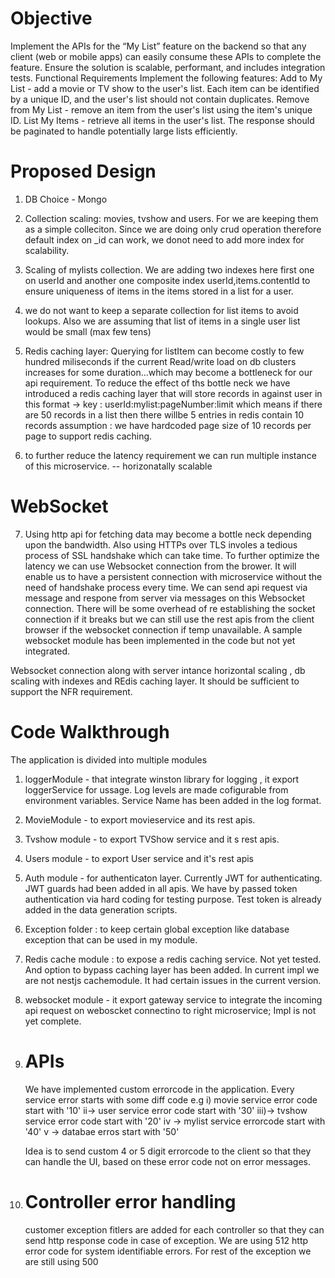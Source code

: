 

# Objective
Implement the APIs for the “My List” feature on the backend so that any client (web or mobile apps) can easily consume these APIs to complete the feature. Ensure the solution is scalable, performant,
and includes integration tests.
Functional Requirements
Implement the following features:
Add to My List - add a movie or TV show to the user's list. Each item can be identified by a unique ID, and the user's list should not contain duplicates.
Remove from My List - remove an item from the user's list using the item's unique ID.
List My Items - retrieve all items in the user's list. The response should be paginated to handle potentially large lists efficiently.

# Proposed Design
1. DB Choice - Mongo
2. Collection scaling: movies, tvshow and users. For we are keeping them as a simple colleciton. Since we are doing only crud operation therefore default index on _id can work, we donot need to add more index for scalability. 
3. Scaling of mylists collection. We are adding two indexes here first one on userId and another one composite index userId,items.contentId to ensure uniqueness of items in the items stored in a list for a user.
4. we do not want to keep a separate  collection for list items to avoid lookups. Also we are assuming that list of items in a single user list would be small (max few tens)

5. Redis caching layer: Querying for listItem can become costly to few hundred miliseconds if the current Read/write load on db clusters increases for some duration...which may become a bottleneck for our api requirement. To reduce the effect of ths bottle neck we have introduced a redis caching layer that will store records in against user in this format
   -> key : userId:mylist:pageNumber:limit
   which means if there are 50 records in a list then there willbe 5 entries in redis contain 10 records
assumption : we have hardcoded page size of 10 records per page to support redis caching.

6. to further reduce the latency requirement we can run multiple instance of this microservice. -- horizonatally scalable

# WebSocket
7. Using http api for fetching data may become a bottle neck depending upon the bandwidth. Also using HTTPs over TLS involes a tedious process of SSL handshake which can take time. To further optimize the latency we can use Websocket connection from the brower. It will enable us to have a persistent connection with microservice without the need of handshake process every time. We can send api request via message and respone from server via messages on this Websocket connection. There will be some overhead of re establishing the socket connection if it breaks but we can still use the rest apis from the client browser if the websocket connection if temp unavailable. 
A sample websocket module has been implemented in the code but not yet integrated.

Websocket connection along with server intance horizontal scaling , db scaling with indexes and REdis caching layer. It should be sufficient to support the NFR requirement.

# Code Walkthrough
The application is divided into multiple modules
1. loggerModule - that integrate winston library for logging , it export loggerService for ussage. Log levels are made cofigurable from environment variables. Service Name has been added in the log format.

2. MovieModule - to export movieservice and its rest apis. 
3. Tvshow module - to export TVShow service and it s rest apis.
4. Users module - to export User service and it's rest apis
5.  Auth module - for authenticaton layer. Currently JWT for authenticating. JWT guards had been added in all apis.  We have by passed token authentication via hard coding for testing purpose. Test token is already added in the data generation scripts.
6. Exception folder : to keep certain global exception like database exception that can be used in my module.
7. Redis cache module : to expose a redis caching service. Not yet tested. And option to bypass caching layer has been added. In current impl we are not nestjs cachemodule. It had certain issues in the current version.
8. websocket module - it export gateway service to integrate the incoming api request on weboscket connectino to right microservice; Impl is not yet complete.

9. # APIs
    We have implemented custom errorcode in the application. Every service error starts with some diff code e.g
    i) movie service error code start with '10'
    ii-> user service error code start with '30'
    iii)-> tvshow service error code start with '20'
    iv -> mylist service errorcode start with '40'
    v -> databae erros start with '50'
    
    Idea is to send custom 4 or 5 digit errorcode to the client so that they can handle the UI, based on these error code not on error messages.

10. # Controller error handling
    customer exception fitlers are added for each controller so that they can send http response code in case of exception. We are using 512 http error code for system identifiable errors. For rest of the exception we are still using 500





